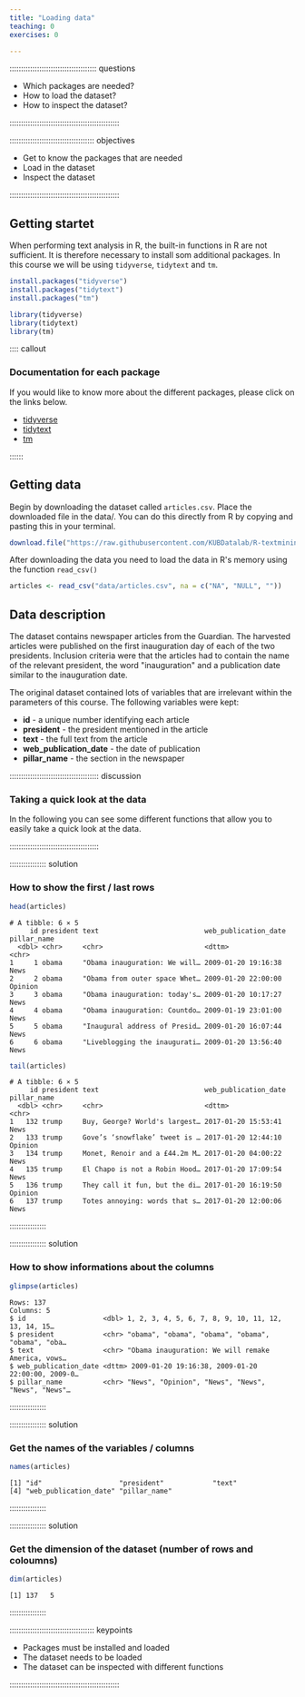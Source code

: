 ```yaml
---
title: "Loading data"
teaching: 0
exercises: 0

---
```


:::::::::::::::::::::::::::::::::::::: questions 


- Which packages are needed?
- How to load the dataset?
- How to inspect the dataset?

::::::::::::::::::::::::::::::::::::::::::::::::

::::::::::::::::::::::::::::::::::::: objectives

- Get to know the packages that are needed
- Load in the dataset
- Inspect the dataset

::::::::::::::::::::::::::::::::::::::::::::::::




## Getting startet
When performing text analysis in R, the built-in functions in R are not sufficient. It is therefore necessary to install som additional packages. In this course we will be using `tidyverse`, `tidytext` and `tm`.





``` r
install.packages("tidyverse")
install.packages("tidytext")
install.packages("tm")

library(tidyverse)
library(tidytext)
library(tm)
```


:::: callout
### Documentation for each package
If you would like to know more about the different packages, please click on the links below.

* [tidyverse](https://www.tidyverse.org/packages/)
* [tidytext](https://cran.r-project.org/web/packages/tidytext/vignettes/tidytext.html)
* [tm](https://cran.r-project.org/web/packages/tm/tm.pdf)

::::::

## Getting data
Begin by downloading the dataset called `articles.csv`. Place the downloaded file in the data/. You can do this directly from R by copying and pasting this in your terminal.


``` r
download.file("https://raw.githubusercontent.com/KUBDatalab/R-textmining_new/main/episodes/data/articles.csv", "data/articles.csv", mode = "wb")
```

After downloading the data you need to load the data in R's memory using the function `read_csv()`


``` r
articles <- read_csv("data/articles.csv", na = c("NA", "NULL", ""))
```

## Data description
The dataset contains newspaper articles from the Guardian. The harvested articles were published on the first inauguration day of each of the two presidents. Inclusion criteria were that the articles had to contain the name of the relevant president, the word "inauguration" and a publication date similar to the inauguration date.

The original dataset contained lots of variables that are irrelevant within the parameters of this course. The following variables were kept:

* __id__ - a unique number identifying each article
* __president__ - the president mentioned in the article
* __text__ - the full text from the article
* __web_publication_date__ - the date of publication
* __pillar_name__ - the section in the newspaper

::::::::::::::::::::::::::::::::::::::: discussion

### Taking a quick look at the data
In the following you can see some different functions that allow you to easily take a quick look at the data.

:::::::::::::::::::::::::::::::::::::::

:::::::::::::::: solution

### How to show the first / last rows


``` r
head(articles)
```

``` output
# A tibble: 6 × 5
     id president text                          web_publication_date pillar_name
  <dbl> <chr>     <chr>                         <dttm>               <chr>      
1     1 obama     "Obama inauguration: We will… 2009-01-20 19:16:38  News       
2     2 obama     "Obama from outer space Whet… 2009-01-20 22:00:00  Opinion    
3     3 obama     "Obama inauguration: today's… 2009-01-20 10:17:27  News       
4     4 obama     "Obama inauguration: Countdo… 2009-01-19 23:01:00  News       
5     5 obama     "Inaugural address of Presid… 2009-01-20 16:07:44  News       
6     6 obama     "Liveblogging the inaugurati… 2009-01-20 13:56:40  News       
```

``` r
tail(articles)
```

``` output
# A tibble: 6 × 5
     id president text                          web_publication_date pillar_name
  <dbl> <chr>     <chr>                         <dttm>               <chr>      
1   132 trump     Buy, George? World's largest… 2017-01-20 15:53:41  News       
2   133 trump     Gove’s ‘snowflake’ tweet is … 2017-01-20 12:44:10  Opinion    
3   134 trump     Monet, Renoir and a £44.2m M… 2017-01-20 04:00:22  News       
4   135 trump     El Chapo is not a Robin Hood… 2017-01-20 17:09:54  News       
5   136 trump     They call it fun, but the di… 2017-01-20 16:19:50  Opinion    
6   137 trump     Totes annoying: words that s… 2017-01-20 12:00:06  News       
```


:::::::::::::::: 

:::::::::::::::: solution
### How to show informations about the columns


``` r
glimpse(articles)
```

``` output
Rows: 137
Columns: 5
$ id                   <dbl> 1, 2, 3, 4, 5, 6, 7, 8, 9, 10, 11, 12, 13, 14, 15…
$ president            <chr> "obama", "obama", "obama", "obama", "obama", "oba…
$ text                 <chr> "Obama inauguration: We will remake America, vows…
$ web_publication_date <dttm> 2009-01-20 19:16:38, 2009-01-20 22:00:00, 2009-0…
$ pillar_name          <chr> "News", "Opinion", "News", "News", "News", "News"…
```
::::::::::::::::

:::::::::::::::: solution
### Get the names of the variables / columns

``` r
names(articles)
```

``` output
[1] "id"                   "president"            "text"                
[4] "web_publication_date" "pillar_name"         
```
 
:::::::::::::::: 

:::::::::::::::: solution
### Get the dimension of the dataset (number of rows and coloumns)


``` r
dim(articles)
```

``` output
[1] 137   5
```

::::::::::::::::


::::::::::::::::::::::::::::::::::::: keypoints 

- Packages must be installed and loaded
- The dataset needs to be loaded
- The dataset can be inspected with different functions

::::::::::::::::::::::::::::::::::::::::::::::::
